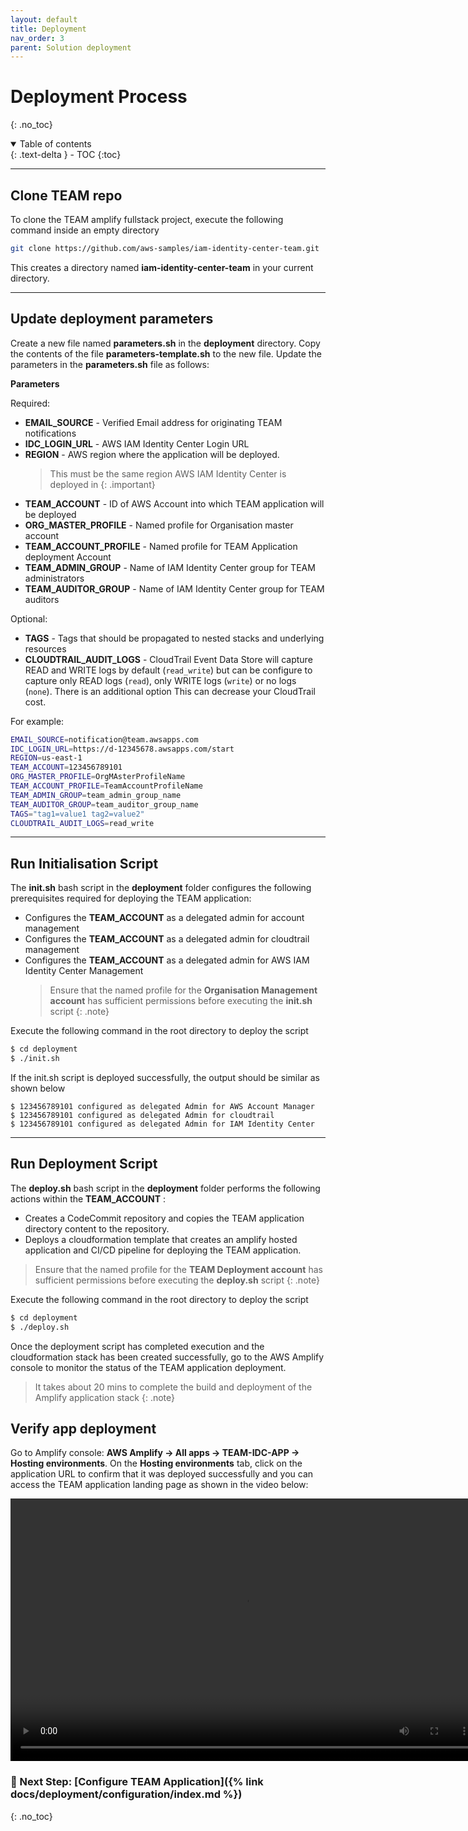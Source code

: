 ```yaml
---
layout: default
title: Deployment
nav_order: 3
parent: Solution deployment
---
```


# Deployment Process
{: .no_toc}

<details open markdown="block">
  <summary>
    Table of contents
  </summary>
  {: .text-delta }
- TOC
{:toc}
</details>

---

## Clone TEAM repo
To clone the TEAM amplify fullstack project, execute the following command inside an empty directory

```sh
git clone https://github.com/aws-samples/iam-identity-center-team.git
```

This creates a directory named **iam-identity-center-team** in your current directory.

---

## Update deployment parameters

Create a new file named **parameters.sh** in the **deployment** directory. Copy the contents of the file **parameters-template.sh** to the new file. Update the parameters in the **parameters.sh** file as follows:

**Parameters**

Required:
- **EMAIL_SOURCE** - Verified Email address for originating TEAM notifications
- **IDC_LOGIN_URL** - AWS IAM Identity Center Login URL
- **REGION** - AWS region where the application will be deployed.
    > This must be the same region AWS IAM Identity Center is deployed in
    {: .important}
- **TEAM_ACCOUNT** - ID of AWS Account into which TEAM application will be deployed
- **ORG_MASTER_PROFILE** - Named profile for Organisation master account
- **TEAM_ACCOUNT_PROFILE** - Named profile for TEAM Application deployment Account
- **TEAM_ADMIN_GROUP** - Name of IAM Identity Center group for TEAM administrators
- **TEAM_AUDITOR_GROUP** - Name of IAM Identity Center group for TEAM auditors

Optional:
- **TAGS** - Tags that should be propagated to nested stacks and underlying resources
- **CLOUDTRAIL_AUDIT_LOGS** - CloudTrail Event Data Store will capture READ and WRITE logs by default (`read_write`) but can be configure to capture only READ logs (`read`), only WRITE logs (`write`) or no logs (`none`). There is an additional option  This can decrease your CloudTrail cost.

For example:

```sh
EMAIL_SOURCE=notification@team.awsapps.com
IDC_LOGIN_URL=https://d-12345678.awsapps.com/start
REGION=us-east-1
TEAM_ACCOUNT=123456789101
ORG_MASTER_PROFILE=OrgMAsterProfileName
TEAM_ACCOUNT_PROFILE=TeamAccountProfileName
TEAM_ADMIN_GROUP=team_admin_group_name
TEAM_AUDITOR_GROUP=team_auditor_group_name
TAGS="tag1=value1 tag2=value2"
CLOUDTRAIL_AUDIT_LOGS=read_write
```

---

## Run Initialisation Script
The **init.sh** bash script in the **deployment** folder configures the following prerequisites required for deploying the TEAM application:

- Configures the **TEAM_ACCOUNT** as a delegated admin for account management
- Configures the **TEAM_ACCOUNT** as a delegated admin for cloudtrail management
- Configures the **TEAM_ACCOUNT** as a delegated admin for AWS IAM Identity Center Management
  > Ensure that the named profile for the **Organisation Management account** has sufficient permissions before executing the **init.sh** script
  {: .note}

Execute the following command in the root directory to deploy the script

```sh
$ cd deployment
$ ./init.sh
```

If the init.sh script is deployed successfully, the output should be similar as shown below

```
$ 123456789101 configured as delegated Admin for AWS Account Manager
$ 123456789101 configured as delegated Admin for cloudtrail
$ 123456789101 configured as delegated Admin for IAM Identity Center
```

---

## Run Deployment Script
The **deploy.sh** bash script in the **deployment** folder performs the following actions within the **TEAM_ACCOUNT** :

- Creates a CodeCommit repository and copies the TEAM application directory content to the repository.
- Deploys a cloudformation template that creates an amplify hosted application and CI/CD pipeline for deploying the TEAM application.

> Ensure that the named profile for the **TEAM Deployment account** has sufficient permissions before executing the **deploy.sh** script
{: .note}

Execute the following command in the root directory to deploy the script

```sh
$ cd deployment
$ ./deploy.sh
```

Once the deployment script has completed execution and the cloudformation stack has been created successfully, go to the AWS Amplify console to monitor the status of the TEAM application deployment.

> It takes about 20 mins to complete the build and deployment of the Amplify application stack
{: .note}

## Verify app deployment
Go to Amplify console: **AWS Amplify -> All apps -> TEAM-IDC-APP -> Hosting environments**. On the **Hosting environments** tab, click on the application URL to confirm that it was deployed successfully and you can access the TEAM application landing page as shown in the video below:

<video width="750" height="420" frameborder="0" allowfullscreen controls>
<source src="https://d3f99z5n3ls8r1.cloudfront.net/videos/deployment/successful_app_deployment.mov" type="video/mp4">
</video>


### 🚀 Next Step: [Configure TEAM Application]({% link docs/deployment/configuration/index.md %})
{: .no_toc}